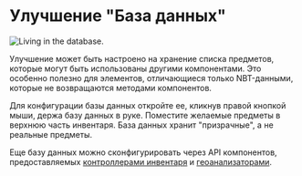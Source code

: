 # Улучшение "База данных"

![Living in the database.](oredict:oc:databaseUpgrade1)

Улучшение может быть настроено на хранение списка предметов, которые могут быть использованы другими компонентами. Это особенно полезно для элементов, отличающиеся только NBT-данными, которые не возвращаются методами компонентов.

Для конфигурации базы данных откройте ее, кликнув правой кнопкой мыши, держа базу данных в руке. Поместите желаемые предметы в верхнюю часть инвентаря. База данных хранит "призрачные", а не реальные предметы.

Еще базу данных можно сконфигурировать через API компонентов, предоставляемых [контроллерами инвентаря](inventoryControllerUpgrade.md) и [геоанализаторами](../block/geolyzer.md).
